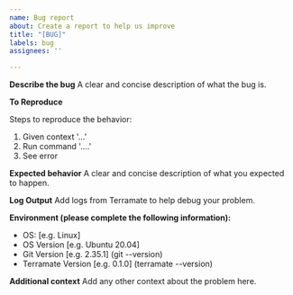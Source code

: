 ```yaml
---
name: Bug report
about: Create a report to help us improve
title: "[BUG]"
labels: bug
assignees: ''

---
```


**Describe the bug**
A clear and concise description of what the bug is.

**To Reproduce**

Steps to reproduce the behavior:
1. Given context '...'
2. Run command '....'
3. See error

**Expected behavior**
A clear and concise description of what you expected to happen.

**Log Output**
Add logs from Terramate to help debug your problem.

**Environment (please complete the following information):**
 - OS: [e.g. Linux]
 - OS Version [e.g. Ubuntu 20.04]
 - Git Version [e.g. 2.35.1] (git --version)
 - Terramate Version [e.g. 0.1.0] (terramate --version)

**Additional context**
Add any other context about the problem here.
